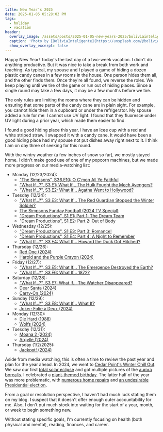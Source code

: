 ```yaml
---
title: New Year's 2025
date: 2025-01-05 05:28:03 PM
tags:
  - holiday
  - vacation
header:
  overlay_image: /assets/posts/2025-01-05-new-years-2025/boliviainteligente-HKpRWdyRrp8-unsplash.jpg
  caption: 'Photo by [BoliviaInteligente](https://unsplash.com/@boliviainteligente) on [**Unsplash**](https://unsplash.com/photos/a-black-and-gold-background-with-the-number-205-HKpRWdyRrp8)'
  show_overlay_excerpt: false
---
```


Happy New Year! Today's the last day of a two-week vacation. I didn't do anything productive. But it was nice to take a break from both work and teaching. As typical, my spouse and I played a game of hiding a dozen plastic candy canes in a few rooms in the house. One person hides them all, and the other finds them. Once they're all found, we reverse the roles. We keep playing until we tire of the game or run out of hiding places. Since a single round may take a few days, it may be a few months before we tire.

The only rules are limiting the rooms where they can be hidden and ensuring that some parts of the candy cane are in plain sight. For example, you cannot hide them in a cupboard or under the refrigerator. My spouse added a rule for me: I cannot use UV light. I found that they fluoresce under UV light during a prior year, which made them easier to find.

I found a good hiding place this year. I have an Icee cup with a red and white striped straw. I swapped it with a candy cane. It would have been a good hiding place had my spouse not put dishes away right next to it. I think I am on day three of seeking for this round.

With the wintry weather (a few inches of snow so far), we mostly stayed home. I didn't make good use of one of my popcorn machines, but we made more progress on our media-watching list:

- Monday (12/23/2024):
  - ["The Simpsons", S36.E10: O C'mon All Ye Faithful](https://www.imdb.com/title/tt34791030/)
  - ["What If...?", S3.E1: What If... The Hulk Fought the Mech Avengers?](https://www.imdb.com/title/tt21744882/)
  - ["What If...?", S3.E2: What If... Agatha Went to Hollywood?](https://www.imdb.com/title/tt34561508/)
- Tuesday (12/24):
  - ["What If...?", S3.E3: What If... The Red Guardian Stopped the Winter Soldier?](https://www.imdb.com/title/tt34561503/)
  - [The Simpsons Funday Football (2024 TV Special)](https://www.imdb.com/title/tt34945248/)
  - ["Dream Productions", S1.E1: Part 1: The Dream Team](https://www.imdb.com/title/tt33088645/)
  - ["Dream Productions", S1.E2: Part 2: Out of Body](https://www.imdb.com/title/tt33485070/)
- Wednesday (12/25):
  - ["Dream Productions", S1.E3: Part 3: Romance!](https://www.imdb.com/title/tt33485072/)
  - ["Dream Productions", S1.E4: Part 4: A Night to Remember](https://www.imdb.com/title/tt33485074/)
  - ["What If...?", S3.E4: What If... Howard the Duck Got Hitched?](https://www.imdb.com/title/tt34561505/)
- Thursday (12/26):
  - [Red One (2024)](https://www.imdb.com/title/tt14948432/)
  - [Harold and the Purple Crayon (2024)](https://www.imdb.com/title/tt1609486/)
- Friday (12/27):
  - ["What If...?", S3.E5: What If... The Emergence Destroyed the Earth?](https://www.imdb.com/title/tt34561504/)
  - ["What If...?", S3.E6: What If... 1872?](https://www.imdb.com/title/tt34561506/)
- Saturday (12/28):
  - ["What If...?", S3.E7: What If... The Watcher Disappeared?](https://www.imdb.com/title/tt34561509/)
  - [Dear Santa (2024)](https://www.imdb.com/title/tt2396431/)
  - [Carry-On (2024)](https://www.imdb.com/title/tt21382296/)
- Sunday (12/29):
  - ["What If...?", S3.E8: What If... What If?](https://www.imdb.com/title/tt34561507/)
  - [Joker: Folie à Deux (2024)](https://www.imdb.com/title/tt11315808/)
- Monday (12/30):
  - [Die Hard (1988)](https://www.imdb.com/title/tt0095016/)
  - [Wolfs (2024)](https://www.imdb.com/title/tt14257582/)
- Tuesday (12/31):
  - [Moana 2 (2024)](https://www.imdb.com/title/tt13622970/)
  - [Argylle (2024)](https://www.imdb.com/title/tt15009428/)
- Thursday (1/2/2025):
  - [Jackpot! (2024)](https://www.imdb.com/title/tt26940324/)

Aside from media watching, this is often a time to review the past year and plan for the year ahead. In 2024, we went to [Cedar Point's Winter Chill Out](/2024/02/26/winter-chill-out-2024/). We saw our first [total solar eclipse](/2024/04/12/total-solar-eclipse/) and got multiple pictures of the [aurora borealis](/2024/05/11/aurora-borealis/). I celebrated a [plant-themed birthday](/2024/06/08/happy-belated-birthday/). The latter half of the year was more problematic, with [numerous home repairs](/2024/08/24/the-downside-of-home-ownership/) and [an undesirable Presidential election](/2024/11/13/i-choose-hope/).

From a goal or resolution perspective, I haven't had much luck stating them on my blog. I suspect that it doesn't offer enough outer accountability for me. Also, I don't put much stock into waiting for the start of a year, month, or week to begin something new.

Without stating specific goals, I'm currently focusing on health (both physical and mental), reading, finances, and career.
